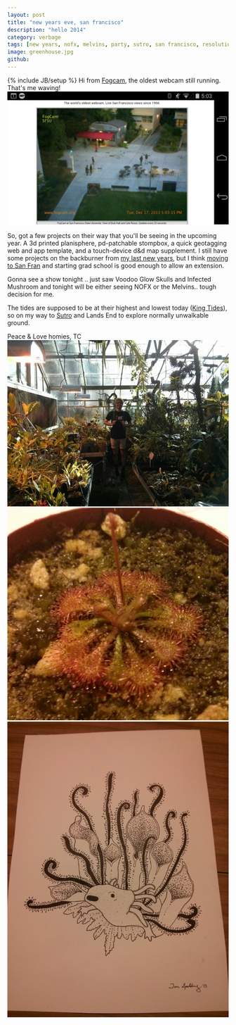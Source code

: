 ```yaml
---
layout: post
title: "new years eve, san francisco"
description: "hello 2014"
category: verbage
tags: [new years, nofx, melvins, party, sutro, san francisco, resolutions, tides, fogcam, shows, garden, greenhouse]
image: greenhouse.jpg
github: 
---
```

{% include JB/setup %}
Hi from [Fogcam](http://www.fogcam.org), the oldest webcam still running. That's me waving!
<img src="/images/fogcam.jpg" />

So, got a few projects on their way that you'll be seeing in the upcoming year. A 3d printed planisphere, pd-patchable stompbox, a quick geotagging web and app template, and a touch-device d&d map supplement. I still have some projects on the backburner from [my last new years](http://antivapor.github.io/verbage/2012/12/31/happy-new-years), but I think [moving to San Fran](http://antivapor.github.io/verbage/2013/10/03/san-francisco) and starting grad school is good enough to allow an extension.  

Gonna see a show tonight .. just saw Voodoo Glow Skulls and Infected Mushroom and tonight will be either seeing NOFX or the Melvins.. tough decision for me.

The tides are supposed to be at their highest and lowest today ([King Tides](http://www.californiakingtides.org)), so on my way to [Sutro](http://antivapor.github.io/verbage/2013/10/03/san-francisco/#beach_sutro_baths_etc) and Lands End to explore normally unwalkable ground.

Peace & Love homies, TC
<img src="/images/greenhouse.jpg" />
<img src="/images/drosera.jpg" />
<img src="/images/axolotl.jpg" />